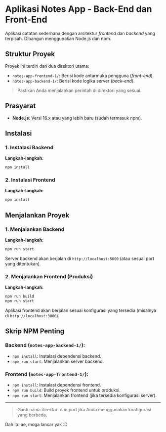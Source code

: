 # Aplikasi Notes App - Back-End dan Front-End

Aplikasi catatan sederhana dengan arsitektur *frontend* dan *backend* yang terpisah. Dibangun menggunakan Node.js dan npm.

## Struktur Proyek

Proyek ini terdiri dari dua direktori utama:

* `notes-app-frontend-1/`: Berisi kode antarmuka pengguna (*front-end*).
* `notes-app-backend-1/`: Berisi kode logika server (*back-end*).

> Pastikan Anda menjalankan perintah di direktori yang sesuai.

## Prasyarat

* **Node.js**: Versi 16.x atau yang lebih baru (sudah termasuk npm).

## Instalasi

### 1. Instalasi Backend

**Langkah-langkah:**

```bash
npm install
```

### 2. Instalasi Frontend

**Langkah-langkah:**

```bash
npm install
```

## Menjalankan Proyek

### 1. Menjalankan Backend

**Langkah-langkah:**

```bash
npm run start
```

Server backend akan berjalan di `http://localhost:5000` (atau sesuai port yang ditentukan).

### 2. Menjalankan Frontend (Produksi)

**Langkah-langkah:**

```bash
npm run build
npm run start
```

Aplikasi frontend akan berjalan sesuai konfigurasi yang tersedia (misalnya di `http://localhost:3000`).

## Skrip NPM Penting

### Backend (`notes-app-backend-1/`):

* `npm install`: Instalasi dependensi backend.
* `npm run start`: Menjalankan server backend.


### Frontend (`notes-app-frontend-1/`):

* `npm install`: Instalasi dependensi frontend.
* `npm run build`: Build proyek frontend untuk produksi.
* `npm run start`: Menjalankan frontend (jika tersedia konfigurasi server).

---

> Ganti nama direktori dan port jika Anda menggunakan konfigurasi yang berbeda.

Dah itu ae, moga lancar yak :D
